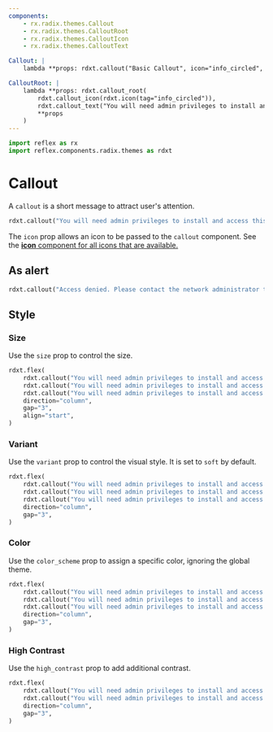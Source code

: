 ```yaml
---
components:
    - rx.radix.themes.Callout
    - rx.radix.themes.CalloutRoot
    - rx.radix.themes.CalloutIcon
    - rx.radix.themes.CalloutText

Callout: |
    lambda **props: rdxt.callout("Basic Callout", icon="info_circled", **props)

CalloutRoot: |
    lambda **props: rdxt.callout_root(
        rdxt.callout_icon(rdxt.icon(tag="info_circled")),
        rdxt.callout_text("You will need admin privileges to install and access this application."),
        **props
    )
---
```



```python exec
import reflex as rx
import reflex.components.radix.themes as rdxt
```

# Callout

A `callout` is a short message to attract user's attention.

```python demo
rdxt.callout("You will need admin privileges to install and access this application.", icon="info_circled")
```

The `icon` prop allows an icon to be passed to the `callout` component. See the [**icon** component for all icons that are available.](/docs/library/radix/datadisplay/icon)

## As alert

```python demo
rdxt.callout("Access denied. Please contact the network administrator to view this page.", icon="exclamation_triangle", color_scheme="red", role="alert")
```


## Style


### Size

Use the `size` prop to control the size.

```python demo
rdxt.flex(
    rdxt.callout("You will need admin privileges to install and access this application.", icon="info_circled", size="3",),
    rdxt.callout("You will need admin privileges to install and access this application.", icon="info_circled", size="2",),
    rdxt.callout("You will need admin privileges to install and access this application.", icon="info_circled", size="1",),
    direction="column",
    gap="3",
    align="start",
)
```

### Variant 

Use the `variant` prop to control the visual style. It is set to `soft` by default.

```python demo
rdxt.flex(
    rdxt.callout("You will need admin privileges to install and access this application.", icon="info_circled", variant="soft",),
    rdxt.callout("You will need admin privileges to install and access this application.", icon="info_circled", variant="surface",),
    rdxt.callout("You will need admin privileges to install and access this application.", icon="info_circled", variant="outline",),
    direction="column",
    gap="3",
)
```

### Color

Use the `color_scheme` prop to assign a specific color, ignoring the global theme.


```python demo
rdxt.flex(
    rdxt.callout("You will need admin privileges to install and access this application.", icon="info_circled", color_scheme="blue",),
    rdxt.callout("You will need admin privileges to install and access this application.", icon="info_circled", color_scheme="green",),
    rdxt.callout("You will need admin privileges to install and access this application.", icon="info_circled", color_scheme="red",),
    direction="column",
    gap="3",
)
```


### High Contrast

Use the `high_contrast` prop to add additional contrast.


```python demo
rdxt.flex(
    rdxt.callout("You will need admin privileges to install and access this application.", icon="info_circled",),
    rdxt.callout("You will need admin privileges to install and access this application.", icon="info_circled", high_contrast=True,),
    direction="column",
    gap="3",
)
```

